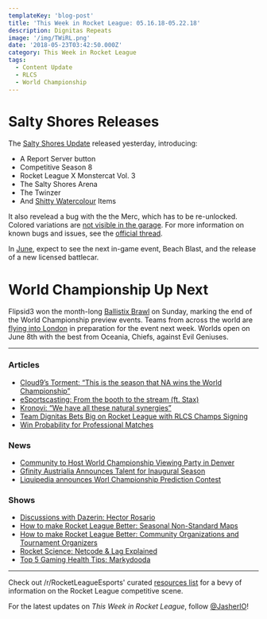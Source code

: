 ```yaml
---
templateKey: 'blog-post'
title: 'This Week in Rocket League: 05.16.18-05.22.18'
description: Dignitas Repeats
image: '/img/TWiRL.png'
date: '2018-05-23T03:42:50.000Z'
category: This Week in Rocket League
tags:
  - Content Update
  - RLCS
  - World Championship
---
```


# Salty Shores Releases
The [Salty Shores Update](https://www.rocketleague.com/news/patch-notes-v1-45/) released yesterday, introducing:

* A Report Server button
* Competitive Season 8
* Rocket League X Monstercat Vol. 3
* The Salty Shores Arena
* The Twinzer
* And [Shitty Watercolour](https://twitter.com/SWatercolour) Items

It also revelead a bug with the the Merc, which has to be re-unlocked. Colored variations are [not visible in the garage](https://twitter.com/mrcoreydavis/status/1001534853601357824). For more information on known bugs and issues, see the [official thread](https://www.reddit.com/r/RocketLeague/comments/8m48fo/salty_shores_update_bug_fixes_and_known_issues/).

In [June](https://www.rocketleague.com/news/rocket-league-roadmap-summer-2018/), expect to see the next in-game event, Beach Blast, and the release of a new licensed battlecar.

# World Championship Up Next
Flipsid3 won the month-long [Ballistix Brawl](https://www.reddit.com/r/RocketLeagueEsports/comments/8mad79/ballistix_brawl_rocket_league_finals_this_sunday/) on Sunday, marking the end of the World Championship preview events. Teams from across the world are [flying into London](https://twitter.com/JakeRL_/status/1001321943675490304) in preparation for the event next week. Worlds open on June 8th with the best from Oceania, Chiefs, against Evil Geniuses. 

---

### Articles

* [Cloud9’s Torment: “This is the season that NA wins the World Championship”](http://rocketeers.gg/interview-cloud9-torment/)
* [eSportscasting: From the booth to the stream (ft. Stax)](https://www.foxbangor.com/bangor-local-sports/item/27601-esportscasting-from-the-booth-to-the-stream)
* [Kronovi: “We have all these natural synergies”](http://rocketeers.gg/interview-g2-kronovi-rlcs-rocket-league/)
* [Team Dignitas Bets Big on Rocket League with RLCS Champs Signing](https://www.redbull.com/us-en/team-dignitas-rocket-league-interview)
* [Win Probability for Professional Matches](https://octane.gg/news/win-probability-for-professional-matches/)

### News

* [Community to Host 
World Championship Viewing Party in Denver](https://www.reddit.com/r/RocketLeagueEsports/comments/8mj9w9/denver_confirmed_lan_meetup/)
* [Gfinity Austrialia Announces Talent for Inaugural Season](https://twitter.com/GfinityAU/status/1001750092208992257)
* [Liquipedia announces Worl Championship Prediction Contest](https://www.reddit.com/r/RocketLeagueEsports/comments/8n2kk7/liquipedia_rlcs_s5_lan_prediction_contest/)

### Shows

* [Discussions with Dazerin: Hector Rosario](https://www.youtube.com/watch?v=0akC2LZHlZI)
* [How to make Rocket League Better: Seasonal Non-Standard Maps](https://www.youtube.com/watch?v=ReRPmV84IBc)
* [How to make Rocket League Better: Community Organizations and Tournament Organizers](https://www.youtube.com/watch?v=P2We1i9aj9M)
* [Rocket Science: Netcode & Lag Explained](https://www.youtube.com/watch?v=c373LsgiXBc)
* [Top 5 Gaming Health Tips: Markydooda](https://www.youtube.com/watch?v=HCgKXaQrsg0)

---

Check out /r/RocketLeagueEsports' curated [resources list](https://www.reddit.com/r/RocketLeagueEsports/wiki/links) for a bevy of information on the Rocket League competitive scene.

For the latest updates on *This Week in Rocket League*, follow [@JasherIO](https://twitter.com/JasherIO)! 